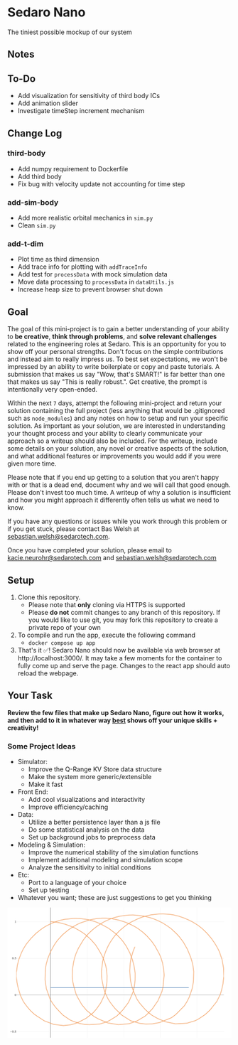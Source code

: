 # Sedaro Nano

The tiniest possible mockup of our system

## Notes

## To-Do
- Add visualization for sensitivity of third body ICs
- Add animation slider
- Investigate timeStep increment mechanism

## Change Log
### third-body
- Add numpy requirement to Dockerfile
- Add third body
- Fix bug with velocity update not accounting for time step
### add-sim-body
- Add more realistic orbital mechanics in `sim.py`
- Clean `sim.py`
### add-t-dim
- Plot time as third dimension
- Add trace info for plotting with `addTraceInfo`
- Add test for `processData` with mock simulation data
- Move data processing to `processData` in `dataUtils.js`
- Increase heap size to prevent browser shut down

## Goal

The goal of this mini-project is to gain a better understanding of your ability to **be creative**, **think through problems**, and **solve relevant challenges** related to the engineering roles at Sedaro. This is an opportunity for you to show off your personal strengths. Don't focus on the simple contributions and instead aim to really impress us. To best set expectations, we won't be impressed by an ability to write boilerplate or copy and paste tutorials.  A submission that makes us say "Wow, that's SMART!" is far better than one that makes us say "This is really robust.". Get creative, the prompt is intentionally very open-ended.

Within the next `7` days, attempt the following mini-project and return your solution containing the full project (less anything that would be .gitignored such as `node_modules`) and any notes on how to setup and run your specific solution. As important as your solution, we are interested in understanding your thought process and your ability to clearly communicate your approach so a writeup should also be included. For the writeup, include some details on your solution, any novel or creative aspects of the solution, and what additional features or improvements you would add if you were given more time.

Please note that if you end up getting to a solution that you aren't happy with or that is a dead end, document why and we will call that good enough. Please don't invest too much time. A writeup of why a solution is insufficient and how you might approach it differently often tells us what we need to know.

If you have any questions or issues while you work through this problem or if you get stuck, please contact Bas Welsh at sebastian.welsh@sedarotech.com.

Once you have completed your solution, please email to kacie.neurohr@sedarotech.com and sebastian.welsh@sedarotech.com

## Setup

1. Clone this repository.
   - Please note that **only** cloning via HTTPS is supported
   - Please **do not** commit changes to any branch of this repository. If you would like to use git, you may fork this repository to create a private repo of your own
2. To compile and run the app, execute the following command
   - ```docker compose up app```
4. That's it ✅! Sedaro Nano should now be available via web browser at http://localhost:3000/. It may take a few moments for the container to fully come up and serve the page. Changes to the react app should auto reload the webpage.

## Your Task

**Review the few files that make up Sedaro Nano, figure out how it works, and then add to it in whatever way <u>best</u> shows off your unique skills + creativity!**

### Some Project Ideas

- Simulator:
  - Improve the Q-Range KV Store data structure
  - Make the system more generic/extensible
  - Make it fast
- Front End:
  - Add cool visualizations and interactivity
  - Improve efficiency/caching
- Data:
  - Utilize a better persistence layer than a js file
  - Do some statistical analysis on the data
  - Set up background jobs to preprocess data
- Modeling & Simulation:
  - Improve the numerical stability of the simulation functions
  - Implement additional modeling and simulation scope
  - Analyze the sensitivity to initial conditions
- Etc:
  - Port to a language of your choice
  - Set up testing
- Whatever you want; these are just suggestions to get you thinking

![](./screenshot.png)
